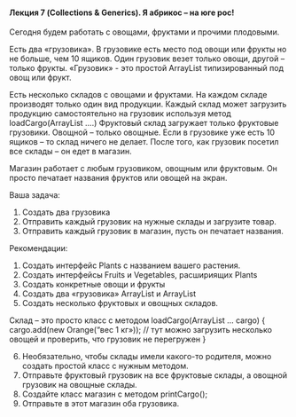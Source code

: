 #### Лекция 7 (Collections & Generics). Я абрикос – на юге рос!

Сегодня будем работать с овощами, фруктами и прочими плодовыми.
 
Есть два «грузовика». В грузовике есть место под овощи или фрукты но не больше, чем 10 ящиков. Один грузовик везет только овощи, другой – только фрукты.
«Грузовик» - это простой ArrayList типизированный под овощ или фрукт.
 
Есть несколько складов с овощами и фруктами.
На каждом складе производят только один вид продукции.
Каждый склад может загрузить продукцию самостоятельно на грузовик используя метод loadCargo(ArrayList<???> ….)
Фруктовый склад загружает только фруктовые грузовики.
Овощной – только овощные.
Если в грузовике  уже есть 10 ящиков – то склад ничего не делает.
После того, как грузовик посетил все склады – он едет в магазин.
 
Магазин работает с любым грузовиком, овощным или фруктовым. Он просто печатает названия фруктов или овощей на экран.
 
Ваша задача:
1. Создать два грузовика
2. Отправить каждый грузовик на нужные склады и загрузите товар.
3. Отправить каждый грузовик в магазин, пусть он печатает названия.
 
Рекомендации:
1. Создать интерфейс Plants с названием вашего растения.
2. Создать интерфейсы Fruits и Vegetables, расшириящих Plants
3. Создать конкретные овощи и фрукты
4. Создать два «грузовика» ArrayList<Vegetables> и ArrayList<Fruints>
5. Создать несколько фруктовых и овощных складов.

Склад – это просто класс с методом loadCargo(ArrayList<???> … cargo) {
   cargo.add(new Orange(“вес 1 кг»)); // тут можно загрузить несколько овощей и проверить, что грузовик не перегружен
}
 
6. Необязательно, чтобы склады имели какого-то родителя, можно создать простой класс с нужным методом.
7. Отправьте фруктовый грузовик на все фруктовые склады, а овощной грузовик на овощные склады.
8. Создайте класс магазин с методом printCargo();
9. Отправьте в этот магазин оба грузовика.